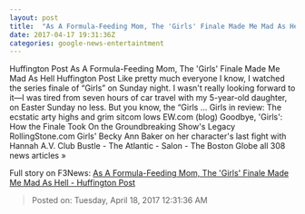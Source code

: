 ```yaml
---
layout: post
title:  "As A Formula-Feeding Mom, The 'Girls' Finale Made Me Mad As Hell - Huffington Post"
date: 2017-04-17 19:31:36Z
categories: google-news-entertaintment
---
```


Huffington Post As A Formula-Feeding Mom, The 'Girls' Finale Made Me Mad As Hell Huffington Post Like pretty much everyone I know, I watched the series finale of “Girls” on Sunday night. I wasn't really looking forward to it—I was tired from seven hours of car travel with my 5-year-old daughter, on Easter Sunday no less. But you know, the “Girls ... Girls in review: The ecstatic arty highs and grim sitcom lows EW.com (blog) Goodbye, 'Girls': How the Finale Took On the Groundbreaking Show's Legacy RollingStone.com Girls' Becky Ann Baker on her character's last fight with Hannah A.V. Club Bustle - The Atlantic - Salon - The Boston Globe all 308 news articles »


Full story on F3News: [As A Formula-Feeding Mom, The 'Girls' Finale Made Me Mad As Hell - Huffington Post](http://www.f3nws.com/n/fvRvmD)

> Posted on: Tuesday, April 18, 2017 12:31:36 AM
